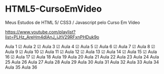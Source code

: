 # HTML5-CursoEmVideo

Meus Estudos de HTML 5/ CSS3 / Javascript pelo Curso Em Vídeo

https://www.youtube.com/playlist?list=PLHz_AreHm4dlAnJ_jJtV29RFxnPHDuk9o

Aula 1 ☑
Aula 2 ☑
Aula 3 ☑
Aula 4 ☑
Aula 5 ☑
Aula 6 ☑
Aula 7 ☑
Aula 8 ☑
Aula 9 ☑
Aula 10 ☑
Aula 11 ☑
Aula 12 ☑
Aula 13 ☑
Aula 14 ☑
Aula 15 ☑
Aula 16 ☑
Aula 17 ☑
Aula 18
Aula 19
Aula 20
Aula 21
Aula 22
Aula 23
Aula 24
Aula 25
Aula 26
Aula 27
Aula 28
Aula 29
Aula 30
Aula 31
Aula 32
Aula 33
Aula 34
Aula 35
Aula 36
